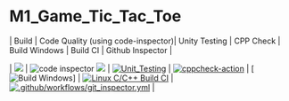 # M1_Game_Tic_Tac_Toe

| Build  |  Code Quality (using code-inspector)| Unity Testing | CPP Check | Build Windows | Build CI | Github Inspector |

| ![](https://github.com/vai312/M1_Game_Tic_Tac_Toe/actions/workflows/build_windows.yml) | ![code inspector](https://api.codiga.io/project/29925/score/svg) 
![](https://api.codiga.io/project/29925/status/svg) | [![Unit_Testing](https://github.com/vai312/M1_Game_Tic_Tac_Toe/actions/workflows/unit-test.yml/badge.svg)](https://github.com/vai312/M1_Game_Tic_Tac_Toe/actions/workflows/unit-test.yml) | [![cppcheck-action](https://github.com/vai312/M1_Game_Tic_Tac_Toe/actions/workflows/cppcheck.yml/badge.svg)](https://github.com/vai312/M1_Game_Tic_Tac_Toe/actions/workflows/cppcheck.yml) | [![Build Windows](https://github.com/vai312/M1_Game_Tic_Tac_Toe/actions/workflows/build_windows.yml/badge.svg)] | [![Linux C/C++ Build CI](https://github.com/vai312/M1_Game_Tic_Tac_Toe/actions/workflows/c_build.yml/badge.svg)](https://github.com/vai312/M1_Game_Tic_Tac_Toe/actions/workflows/c_build.yml) | [![.github/workflows/git_inspector.yml](https://github.com/vai312/M1_Game_Tic_Tac_Toe/actions/workflows/git_inspector.yml/badge.svg)](https://github.com/vai312/M1_Game_Tic_Tac_Toe/actions/workflows/git_inspector.yml) |
